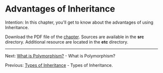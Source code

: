 # Advantages of Inheritance

Intention: In this chapter, you'll get to know about the advantages of using Inheritance.

Download the PDF file of the [chapter](chapter_15.pdf). Sources are available in the <b>src</b> directory. 
Additional resource are located in the <b>etc</b> directory.

<hr>

Next: [What is Polymorphism?](chapter_16.md "What is Polymorphism?") - What is Polymorphism?

Previous: [Types of Inheritance](chapter_14.md "Types of Inheritance") - Types of Inheritance.